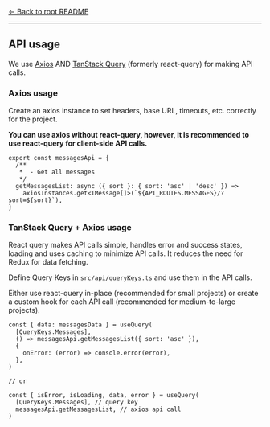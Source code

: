 [← Back to root README](../../README.md)

---

## API usage

We use [Axios](https://axios-http.com/) AND [TanStack Query](https://tanstack.com/query/v3/) (formerly react-query) for making API calls.

### Axios usage

Create an axios instance to set headers, base URL, timeouts, etc. correctly for the project.

**You can use axios without react-query, however, it is recommended to use react-query for client-side API calls.**

```tsx
export const messagesApi = {
  /**
   *  - Get all messages
   */
  getMessagesList: async ({ sort }: { sort: 'asc' | 'desc' }) =>
    axiosInstances.get<IMessage[]>(`${API_ROUTES.MESSAGES}/?sort=${sort}`),
}
```

### TanStack Query + Axios usage

React query makes API calls simple, handles error and success states, loading and uses caching to minimize API calls. It reduces the need for Redux for data fetching.

Define Query Keys in `src/api/queryKeys.ts` and use them in the API calls.

Either use react-query in-place (recommended for small projects) or create a custom hook for each API call (recommended for medium-to-large projects).

```tsx
const { data: messagesData } = useQuery(
  [QueryKeys.Messages],
  () => messagesApi.getMessagesList({ sort: 'asc' }),
  {
    onError: (error) => console.error(error),
  },
)

// or

const { isError, isLoading, data, error } = useQuery(
  [QueryKeys.Messages], // query key
  messagesApi.getMessagesList, // axios api call
)
```

